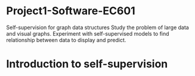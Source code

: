 # Project1-Software-EC601
Self-supervision for graph data structures
Study the problem of large data and visual graphs. Experiment with self-supervised models to find relationship between data to display and predict.
# Introduction to self-supervision
